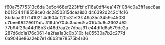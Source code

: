 f60a75775313c6da
3e5c468ef223ffbf
c116a0dff4ea147f
084c0a3ff1aec8aa
b012344118558ce0
dc2850315dcea8d0
d46392d242c1fc16
8bdaaa3ff714102f
4d604cf20c31ef36
49a35c3459c4503f
c7bee692796f7afc
319dfe704c3adec9
a01fb5d8c2602d95
77b94f29a44d18b3
d46d7aa2e7dbaa91
e44dffd6a579dc2a
287d6dc1a176c061
4a2faa1a3c0b310b
fe05530a7b2c277d
6a9046e86a2eb7e1
d6b31e78575b4e36

